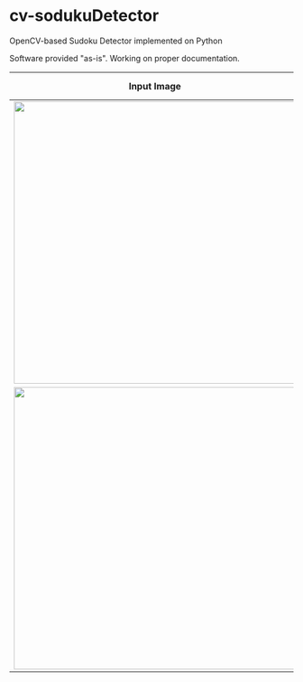 # cv-sodukuDetector
OpenCV-based Sudoku Detector implemented on Python

Software provided "as-is". Working on proper documentation.

|        Input Image        |Output Image             |
----------------------------|---------------------------|
|<img src="https://user-images.githubusercontent.com/8327505/210124868-3d0497ac-ef2d-4328-adca-da539c27b889.png" width="500"/>
|<img src="https://user-images.githubusercontent.com/8327505/210124863-784a3da5-0cd0-4f58-a8fe-15c697e21c07.png" width="500"/>
